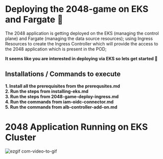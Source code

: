 # Deploying the 2048-game on EKS and Fargate  🚀

The 2048 application is getting deployed on the EKS (managing the control plane) and Fargate (managing the data source resources); using Ingress Resources to create the Ingress Controller which will provide the access to the 2048 application which is present in the POD;

<b>It seems like you are interested in deploying via EKS so lets get started 🚀</b>

## Installations / Commands to execute

**1. Install all the prerequisites from the prerequsites.md**<br/>
**2. Run the steps from installing-eks.md**<br/>
**3. Run the steps from 2048-game-deploy-ingress.md**<br/>
**4. Run the commands from iam-oidc-connector.md**<br/>
**5. Run the commands from alb-controller-add-on.md**


# 2048 Application Running on EKS Cluster
![ezgif com-video-to-gif](https://github.com/adityadhopade/2048-game-eks/assets/48392204/27b1399f-f649-4585-86cc-0fb592806c8c)
